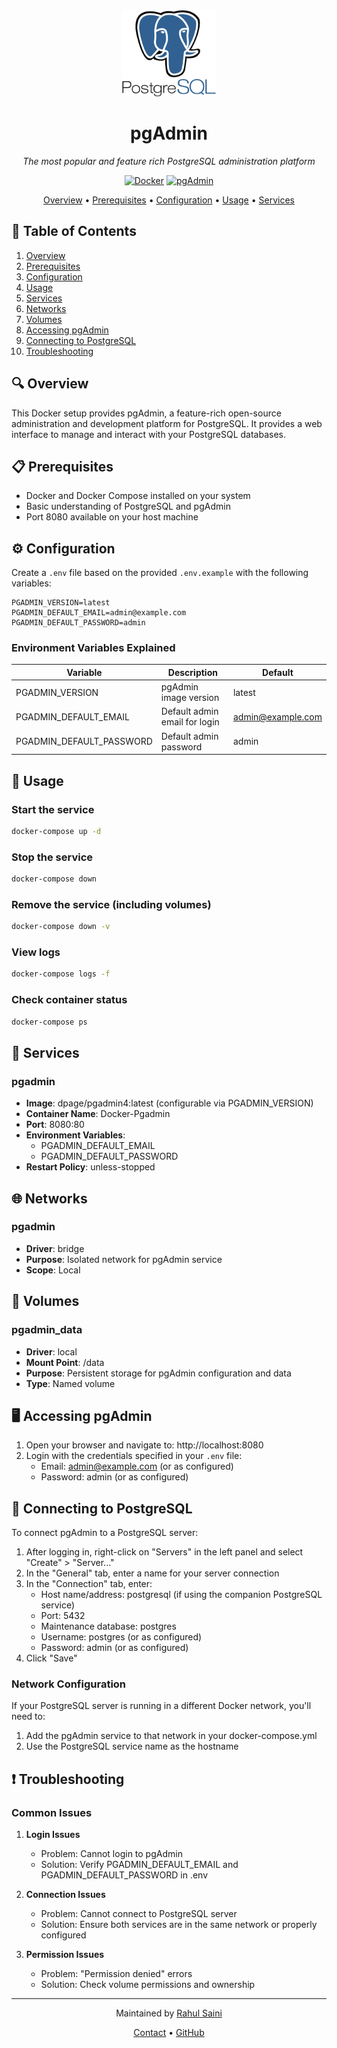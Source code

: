 <div align="center">
  <img src="https://raw.githubusercontent.com/docker-library/docs/b449be7df57e9ed9086bb5821bfb5d6cdc5d67a4/postgres/logo.png" alt="pgAdmin" width="150" />
  <h1><b>pgAdmin</b></h1>
  <p><i>The most popular and feature rich PostgreSQL administration platform</i></p>
  
  [![Docker][docker-shield]][docker-url]
  [![pgAdmin][pgadmin-shield]][pgadmin-url]
  
  <p align="center">
    <a href="#overview">Overview</a> •
    <a href="#prerequisites">Prerequisites</a> •
    <a href="#configuration">Configuration</a> •
    <a href="#usage">Usage</a> •
    <a href="#services">Services</a>
  </p>
</div>

## 📑 Table of Contents
1. [Overview](#overview)
2. [Prerequisites](#prerequisites)
3. [Configuration](#configuration)
4. [Usage](#usage)
5. [Services](#services)
6. [Networks](#networks)
7. [Volumes](#volumes)
8. [Accessing pgAdmin](#accessing-pgadmin)
9. [Connecting to PostgreSQL](#connecting-to-postgresql)
10. [Troubleshooting](#troubleshooting)

## 🔍 Overview
This Docker setup provides pgAdmin, a feature-rich open-source administration and development platform for PostgreSQL. It provides a web interface to manage and interact with your PostgreSQL databases.

## 📋 Prerequisites
- Docker and Docker Compose installed on your system
- Basic understanding of PostgreSQL and pgAdmin
- Port 8080 available on your host machine

## ⚙️ Configuration
Create a `.env` file based on the provided `.env.example` with the following variables:

```
PGADMIN_VERSION=latest
PGADMIN_DEFAULT_EMAIL=admin@example.com
PGADMIN_DEFAULT_PASSWORD=admin
```

### Environment Variables Explained

| Variable | Description | Default |
|----------|-------------|---------|
| PGADMIN_VERSION | pgAdmin image version | latest |
| PGADMIN_DEFAULT_EMAIL | Default admin email for login | admin@example.com |
| PGADMIN_DEFAULT_PASSWORD | Default admin password | admin |

## 🚀 Usage

### Start the service
```bash
docker-compose up -d
```

### Stop the service
```bash
docker-compose down
```

### Remove the service (including volumes)
```bash
docker-compose down -v
```

### View logs
```bash
docker-compose logs -f
```

### Check container status
```bash
docker-compose ps
```

## 🔧 Services

### pgadmin
- **Image**: dpage/pgadmin4:latest (configurable via PGADMIN_VERSION)
- **Container Name**: Docker-Pgadmin
- **Port**: 8080:80
- **Environment Variables**:
  - PGADMIN_DEFAULT_EMAIL
  - PGADMIN_DEFAULT_PASSWORD
- **Restart Policy**: unless-stopped

## 🌐 Networks

### pgadmin
- **Driver**: bridge
- **Purpose**: Isolated network for pgAdmin service
- **Scope**: Local

## 💾 Volumes

### pgadmin_data
- **Driver**: local
- **Mount Point**: /data
- **Purpose**: Persistent storage for pgAdmin configuration and data
- **Type**: Named volume

## 🖥️ Accessing pgAdmin

1. Open your browser and navigate to: http://localhost:8080
2. Login with the credentials specified in your `.env` file:
   - Email: admin@example.com (or as configured)
   - Password: admin (or as configured)

## 🔌 Connecting to PostgreSQL

To connect pgAdmin to a PostgreSQL server:

1. After logging in, right-click on "Servers" in the left panel and select "Create" > "Server..."
2. In the "General" tab, enter a name for your server connection
3. In the "Connection" tab, enter:
   - Host name/address: postgresql (if using the companion PostgreSQL service)
   - Port: 5432
   - Maintenance database: postgres
   - Username: postgres (or as configured)
   - Password: admin (or as configured)
4. Click "Save"

### Network Configuration

If your PostgreSQL server is running in a different Docker network, you'll need to:
1. Add the pgAdmin service to that network in your docker-compose.yml
2. Use the PostgreSQL service name as the hostname

## ❗ Troubleshooting

### Common Issues

1. **Login Issues**
   - Problem: Cannot login to pgAdmin
   - Solution: Verify PGADMIN_DEFAULT_EMAIL and PGADMIN_DEFAULT_PASSWORD in .env

2. **Connection Issues**
   - Problem: Cannot connect to PostgreSQL server
   - Solution: Ensure both services are in the same network or properly configured

3. **Permission Issues**
   - Problem: "Permission denied" errors
   - Solution: Check volume permissions and ownership

---

<div align="center">
  <p>Maintained by <a href="https://github.com/RahulSaini3125">Rahul Saini</a></p>
  <p>
    <a href="mailto:rahulsaini5123@outlook.com">Contact</a> •
    <a href="https://github.com/RahulSaini3125">GitHub</a>
  </p>
</div>

<!-- MARKDOWN LINKS & BADGES -->
[docker-shield]: https://img.shields.io/badge/Docker-2496ED?style=for-the-badge&logo=docker&logoColor=white
[docker-url]: https://www.docker.com/
[pgadmin-shield]: https://img.shields.io/badge/pgAdmin-336791?style=for-the-badge&logo=postgresql&logoColor=white
[pgadmin-url]: https://www.pgadmin.org/